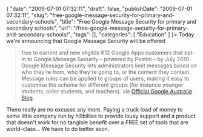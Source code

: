 {
    "date": "2009-07-01 07:32:11",
    "draft": false,
    "publishDate": "2009-07-01 07:32:11",
    "slug": "free-google-message-security-for-primary-and-secondary-schools",
    "title": "Free Google Message Security for primary and secondary schools",
    "url": "\/free-google-message-security-for-primary-and-secondary-schools\/",
    "tags": [],
    "categories": [
        "Education"
    ]
}> Today we're announcing that Google Message Security will be offered
> free to current and new eligible K12 Google Apps customers that opt-in
> to Google Message Security – powered by Postini – by July 2010. Google
> Message Security lets administrators limit messages based on who
> they're from, who they're going to, or the content they contain.
> Message rules can be applied to groups of users, making it easy to
> customise the scheme for different groups (for instance younger
> students, older students, and teachers). via [Official Google
> Australia
> Blog](http://google-au.blogspot.com/2009/07/free-google-message-security-for.html).

There really are no excuses any more. Paying a truck load of money to
some little company run by hillbillies to provide lousy support and a
product that doesn't work for no tangible benefit over a FREE set of
tools that are world-class&hellip; We have to do better soon.